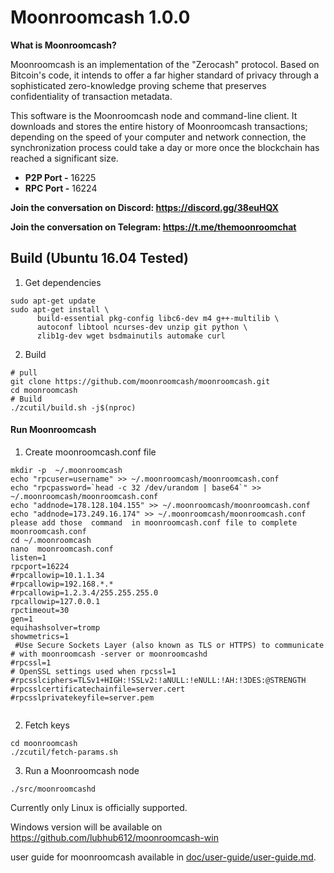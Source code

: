 # Moonroomcash 1.0.0

 **What is Moonroomcash?**

Moonroomcash is an implementation of the "Zerocash" protocol. Based on Bitcoin's code, it intends to offer a far higher standard of privacy through a sophisticated zero-knowledge proving scheme that preserves confidentiality of transaction metadata.

This software is the Moonroomcash node and command-line client. It downloads and stores the entire history of Moonroomcash transactions; depending on the speed of your computer and network connection, the synchronization process could take a day or more once the blockchain has reached a significant size.

* **P2P Port -** 16225  
* **RPC Port -** 16224

**Join the conversation on Discord:
 https://discord.gg/38euHQX**
 
 **Join the conversation on Telegram:
  https://t.me/themoonroomchat**

## Build (Ubuntu 16.04 Tested)
1. Get dependencies
```
sudo apt-get update
sudo apt-get install \
      build-essential pkg-config libc6-dev m4 g++-multilib \
      autoconf libtool ncurses-dev unzip git python \
      zlib1g-dev wget bsdmainutils automake curl
```

2. Build
```
# pull
git clone https://github.com/moonroomcash/moonroomcash.git
cd moonroomcash
# Build
./zcutil/build.sh -j$(nproc)
```

#### Run Moonroomcash 
1. Create moonroomcash.conf file
```
mkdir -p  ~/.moonroomcash
echo "rpcuser=username" >> ~/.moonroomcash/moonroomcash.conf
echo "rpcpassword=`head -c 32 /dev/urandom | base64`" >> ~/.moonroomcash/moonroomcash.conf
echo "addnode=178.128.104.155" >> ~/.moonroomcash/moonroomcash.conf
echo "addnode=173.249.16.174" >> ~/.moonroomcash/moonroomcash.conf
please add those  command  in moonroomcash.conf file to complete moonroomcash.conf
cd ~/.moonroomcash
nano  moonroomcash.conf
listen=1
rpcport=16224
#rpcallowip=10.1.1.34
#rpcallowip=192.168.*.*
#rpcallowip=1.2.3.4/255.255.255.0
rpcallowip=127.0.0.1
rpctimeout=30
gen=1
equihashsolver=tromp
showmetrics=1
 #Use Secure Sockets Layer (also known as TLS or HTTPS) to communicate
# with moonroomcash -server or moonroomcashd
#rpcssl=1
# OpenSSL settings used when rpcssl=1
#rpcsslciphers=TLSv1+HIGH:!SSLv2:!aNULL:!eNULL:!AH:!3DES:@STRENGTH
#rpcsslcertificatechainfile=server.cert
#rpcsslprivatekeyfile=server.pem


```

2. Fetch keys
```
cd moonroomcash
./zcutil/fetch-params.sh
```

3. Run a Moonroomcash node
```
./src/moonroomcashd 
```

Currently only Linux is officially supported.

Windows version will be available on https://github.com/lubhub612/moonroomcash-win

user guide for moonroomcash available in [doc/user-guide/user-guide.md](doc/user-guide/user-guide.md).
